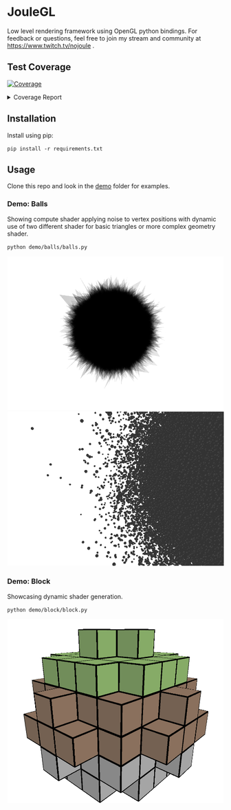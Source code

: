 # JouleGL
Low level rendering framework using OpenGL python bindings. For feedback or questions, feel free to join my stream and community at https://www.twitch.tv/nojoule .

## Test Coverage
<!-- Pytest Coverage Comment:Begin -->
<a href="https://github.com/nojoule/joulegl/blob/main/README.md"><img alt="Coverage" src="https://img.shields.io/badge/Coverage-86%25-green.svg" /></a><details><summary>Coverage Report </summary><table><tr><th>File</th><th>Stmts</th><th>Miss</th><th>Cover</th><th>Missing</th></tr><tbody><tr><td colspan="5"><b>joulegl/opengl_helper</b></td></tr><tr><td>&nbsp; &nbsp;<a href="https://github.com/nojoule/joulegl/blob/main/joulegl/opengl_helper/buffer.py">buffer.py</a></td><td>166</td><td>1</td><td>99%</td><td><a href="https://github.com/nojoule/joulegl/blob/main/joulegl/opengl_helper/buffer.py#L104">104</a></td></tr><tr><td>&nbsp; &nbsp;<a href="https://github.com/nojoule/joulegl/blob/main/joulegl/opengl_helper/frame_buffer.py">frame_buffer.py</a></td><td>33</td><td>0</td><td>100%</td><td>&nbsp;</td></tr><tr><td>&nbsp; &nbsp;<a href="https://github.com/nojoule/joulegl/blob/main/joulegl/opengl_helper/screenshot.py">screenshot.py</a></td><td>29</td><td>6</td><td>73%</td><td><a href="https://github.com/nojoule/joulegl/blob/main/joulegl/opengl_helper/screenshot.py#L27-L>29">27&ndash;>29</a>, <a href="https://github.com/nojoule/joulegl/blob/main/joulegl/opengl_helper/screenshot.py#L38-L40">38&ndash;40</a>, <a href="https://github.com/nojoule/joulegl/blob/main/joulegl/opengl_helper/screenshot.py#L58-L61">58&ndash;61</a></td></tr><tr><td>&nbsp; &nbsp;<a href="https://github.com/nojoule/joulegl/blob/main/joulegl/opengl_helper/texture.py">texture.py</a></td><td>46</td><td>9</td><td>71%</td><td><a href="https://github.com/nojoule/joulegl/blob/main/joulegl/opengl_helper/texture.py#L37-L38">37&ndash;38</a>, <a href="https://github.com/nojoule/joulegl/blob/main/joulegl/opengl_helper/texture.py#L46-L47">46&ndash;47</a>, <a href="https://github.com/nojoule/joulegl/blob/main/joulegl/opengl_helper/texture.py#L60-L62">60&ndash;62</a>, <a href="https://github.com/nojoule/joulegl/blob/main/joulegl/opengl_helper/texture.py#L65">65</a>, <a href="https://github.com/nojoule/joulegl/blob/main/joulegl/opengl_helper/texture.py#L74">74</a></td></tr><tr><td>&nbsp; &nbsp;<a href="https://github.com/nojoule/joulegl/blob/main/joulegl/opengl_helper/vertex_data_handler.py">vertex_data_handler.py</a></td><td>65</td><td>0</td><td>100%</td><td>&nbsp;</td></tr><tr><td colspan="5"><b>joulegl/opengl_helper/base</b></td></tr><tr><td>&nbsp; &nbsp;<a href="https://github.com/nojoule/joulegl/blob/main/joulegl/opengl_helper/base/data_set.py">data_set.py</a></td><td>41</td><td>0</td><td>100%</td><td>&nbsp;</td></tr><tr><td>&nbsp; &nbsp;<a href="https://github.com/nojoule/joulegl/blob/main/joulegl/opengl_helper/base/shader.py">shader.py</a></td><td>68</td><td>0</td><td>100%</td><td>&nbsp;</td></tr><tr><td>&nbsp; &nbsp;<a href="https://github.com/nojoule/joulegl/blob/main/joulegl/opengl_helper/base/shader_handler.py">shader_handler.py</a></td><td>18</td><td>0</td><td>100%</td><td>&nbsp;</td></tr><tr><td>&nbsp; &nbsp;<a href="https://github.com/nojoule/joulegl/blob/main/joulegl/opengl_helper/base/shader_parser.py">shader_parser.py</a></td><td>52</td><td>0</td><td>100%</td><td>&nbsp;</td></tr><tr><td colspan="5"><b>joulegl/opengl_helper/compute</b></td></tr><tr><td>&nbsp; &nbsp;<a href="https://github.com/nojoule/joulegl/blob/main/joulegl/opengl_helper/compute/shader.py">shader.py</a></td><td>36</td><td>0</td><td>100%</td><td>&nbsp;</td></tr><tr><td>&nbsp; &nbsp;<a href="https://github.com/nojoule/joulegl/blob/main/joulegl/opengl_helper/compute/shader_handler.py">shader_handler.py</a></td><td>15</td><td>0</td><td>100%</td><td>&nbsp;</td></tr><tr><td colspan="5"><b>joulegl/opengl_helper/render</b></td></tr><tr><td>&nbsp; &nbsp;<a href="https://github.com/nojoule/joulegl/blob/main/joulegl/opengl_helper/render/shader.py">shader.py</a></td><td>25</td><td>0</td><td>100%</td><td>&nbsp;</td></tr><tr><td>&nbsp; &nbsp;<a href="https://github.com/nojoule/joulegl/blob/main/joulegl/opengl_helper/render/shader_handler.py">shader_handler.py</a></td><td>21</td><td>0</td><td>100%</td><td>&nbsp;</td></tr><tr><td>&nbsp; &nbsp;<a href="https://github.com/nojoule/joulegl/blob/main/joulegl/opengl_helper/render/utility.py">utility.py</a></td><td>75</td><td>8</td><td>83%</td><td><a href="https://github.com/nojoule/joulegl/blob/main/joulegl/opengl_helper/render/utility.py#L126-L131">126&ndash;131</a>, <a href="https://github.com/nojoule/joulegl/blob/main/joulegl/opengl_helper/render/utility.py#L138">138</a>, <a href="https://github.com/nojoule/joulegl/blob/main/joulegl/opengl_helper/render/utility.py#L143">143</a>, <a href="https://github.com/nojoule/joulegl/blob/main/joulegl/opengl_helper/render/utility.py#L146">146</a>, <a href="https://github.com/nojoule/joulegl/blob/main/joulegl/opengl_helper/render/utility.py#L154-L155">154&ndash;155</a></td></tr><tr><td colspan="5"><b>joulegl/processing</b></td></tr><tr><td>&nbsp; &nbsp;<a href="https://github.com/nojoule/joulegl/blob/main/joulegl/processing/processor.py">processor.py</a></td><td>9</td><td>0</td><td>100%</td><td>&nbsp;</td></tr><tr><td colspan="5"><b>joulegl/rendering</b></td></tr><tr><td>&nbsp; &nbsp;<a href="https://github.com/nojoule/joulegl/blob/main/joulegl/rendering/renderer.py">renderer.py</a></td><td>34</td><td>0</td><td>100%</td><td>&nbsp;</td></tr><tr><td colspan="5"><b>joulegl/utility</b></td></tr><tr><td>&nbsp; &nbsp;<a href="https://github.com/nojoule/joulegl/blob/main/joulegl/utility/app.py">app.py</a></td><td>57</td><td>2</td><td>97%</td><td><a href="https://github.com/nojoule/joulegl/blob/main/joulegl/utility/app.py#L85-L86">85&ndash;86</a></td></tr><tr><td>&nbsp; &nbsp;<a href="https://github.com/nojoule/joulegl/blob/main/joulegl/utility/camera.py">camera.py</a></td><td>142</td><td>14</td><td>90%</td><td><a href="https://github.com/nojoule/joulegl/blob/main/joulegl/utility/camera.py#L141-L155">141&ndash;155</a>, <a href="https://github.com/nojoule/joulegl/blob/main/joulegl/utility/camera.py#L222-L225">222&ndash;225</a></td></tr><tr><td>&nbsp; &nbsp;<a href="https://github.com/nojoule/joulegl/blob/main/joulegl/utility/definitions.py">definitions.py</a></td><td>14</td><td>0</td><td>100%</td><td>&nbsp;</td></tr><tr><td>&nbsp; &nbsp;<a href="https://github.com/nojoule/joulegl/blob/main/joulegl/utility/file.py">file.py</a></td><td>72</td><td>0</td><td>100%</td><td>&nbsp;</td></tr><tr><td>&nbsp; &nbsp;<a href="https://github.com/nojoule/joulegl/blob/main/joulegl/utility/glcontext.py">glcontext.py</a></td><td>14</td><td>0</td><td>100%</td><td>&nbsp;</td></tr><tr><td>&nbsp; &nbsp;<a href="https://github.com/nojoule/joulegl/blob/main/joulegl/utility/log_handling.py">log_handling.py</a></td><td>15</td><td>0</td><td>100%</td><td>&nbsp;</td></tr><tr><td>&nbsp; &nbsp;<a href="https://github.com/nojoule/joulegl/blob/main/joulegl/utility/performance.py">performance.py</a></td><td>54</td><td>21</td><td>59%</td><td><a href="https://github.com/nojoule/joulegl/blob/main/joulegl/utility/performance.py#L13-L38">13&ndash;38</a>, <a href="https://github.com/nojoule/joulegl/blob/main/joulegl/utility/performance.py#L54-L55">54&ndash;55</a>, <a href="https://github.com/nojoule/joulegl/blob/main/joulegl/utility/performance.py#L62-L66">62&ndash;66</a>, <a href="https://github.com/nojoule/joulegl/blob/main/joulegl/utility/performance.py#L71-L>75">71&ndash;>75</a></td></tr><tr><td>&nbsp; &nbsp;<a href="https://github.com/nojoule/joulegl/blob/main/joulegl/utility/singleton.py">singleton.py</a></td><td>10</td><td>0</td><td>100%</td><td>&nbsp;</td></tr><tr><td>&nbsp; &nbsp;<a href="https://github.com/nojoule/joulegl/blob/main/joulegl/utility/window.py">window.py</a></td><td>173</td><td>85</td><td>40%</td><td><a href="https://github.com/nojoule/joulegl/blob/main/joulegl/utility/window.py#L18">18</a>, <a href="https://github.com/nojoule/joulegl/blob/main/joulegl/utility/window.py#L23-L26">23&ndash;26</a>, <a href="https://github.com/nojoule/joulegl/blob/main/joulegl/utility/window.py#L35">35</a>, <a href="https://github.com/nojoule/joulegl/blob/main/joulegl/utility/window.py#L39-L41">39&ndash;41</a>, <a href="https://github.com/nojoule/joulegl/blob/main/joulegl/utility/window.py#L56">56</a>, <a href="https://github.com/nojoule/joulegl/blob/main/joulegl/utility/window.py#L105-L106">105&ndash;106</a>, <a href="https://github.com/nojoule/joulegl/blob/main/joulegl/utility/window.py#L114-L116">114&ndash;116</a>, <a href="https://github.com/nojoule/joulegl/blob/main/joulegl/utility/window.py#L119">119</a>, <a href="https://github.com/nojoule/joulegl/blob/main/joulegl/utility/window.py#L122-L133">122&ndash;133</a>, <a href="https://github.com/nojoule/joulegl/blob/main/joulegl/utility/window.py#L136-L142">136&ndash;142</a>, <a href="https://github.com/nojoule/joulegl/blob/main/joulegl/utility/window.py#L145-L148">145&ndash;148</a>, <a href="https://github.com/nojoule/joulegl/blob/main/joulegl/utility/window.py#L151-L158">151&ndash;158</a>, <a href="https://github.com/nojoule/joulegl/blob/main/joulegl/utility/window.py#L161-L189">161&ndash;189</a>, <a href="https://github.com/nojoule/joulegl/blob/main/joulegl/utility/window.py#L203-L209">203&ndash;209</a>, <a href="https://github.com/nojoule/joulegl/blob/main/joulegl/utility/window.py#L217">217</a>, <a href="https://github.com/nojoule/joulegl/blob/main/joulegl/utility/window.py#L230">230</a>, <a href="https://github.com/nojoule/joulegl/blob/main/joulegl/utility/window.py#L232">232</a>, <a href="https://github.com/nojoule/joulegl/blob/main/joulegl/utility/window.py#L236">236</a>, <a href="https://github.com/nojoule/joulegl/blob/main/joulegl/utility/window.py#L243">243</a>, <a href="https://github.com/nojoule/joulegl/blob/main/joulegl/utility/window.py#L249-L252">249&ndash;252</a>, <a href="https://github.com/nojoule/joulegl/blob/main/joulegl/utility/window.py#L255-L258">255&ndash;258</a>, <a href="https://github.com/nojoule/joulegl/blob/main/joulegl/utility/window.py#L266-L>268">266&ndash;>268</a></td></tr><tr><td>&nbsp; &nbsp;<a href="https://github.com/nojoule/joulegl/blob/main/joulegl/utility/window_config.py">window_config.py</a></td><td>15</td><td>0</td><td>100%</td><td>&nbsp;</td></tr><tr><td><b>TOTAL</b></td><td><b>1299</b></td><td><b>146</b></td><td><b>86%</b></td><td>&nbsp;</td></tr></tbody></table></details>
<!-- Pytest Coverage Comment:End -->

## Installation

Install using pip:
```Shell
pip install -r requirements.txt
```

## Usage

Clone this repo and look in the [demo](./demo) folder for examples.

### Demo: Balls
Showing compute shader applying noise to vertex positions with dynamic use of two different shader for basic triangles or more complex geometry shader.

```Shell
python demo/balls/balls.py
```

![balls, triangle connections between random positions](./docs/balls_demo.png)
![balls, random positions rendered as spheres](./docs/balls_demo_2.png)

### Demo: Block
Showcasing dynamic shader generation.

```Shell
python demo/block/block.py
```

![block, positions rendered as cubes, with varying color and shading](./docs/block_demo.png)